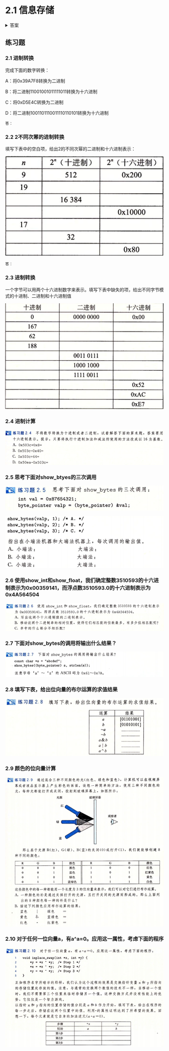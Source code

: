 # 2.1 信息存储

<details>

<summary>答案 </summary>

我是可以收缩的答案

</details>

## 练习题

### 2.1 进制转换

完成下面的数字转换：

A：将0x39A7F8转换为二进制

B：将二进制11001001011111011转换为十六进制

C：将0xD5E4C转换为二进制

D：将二进制1001101110011110110101转换为十六进制

```
答： 
```



### 2.2 2不同次幂的进制转换

填写下表中的空白项，给出2的不同次幂的二进制和十六进制表示：

![](<../.gitbook/assets/image (1) (1).png>)

```
答： 
```



### 2.3 进制转换

一个字节可以用两个十六进制数字来表示。填写下表中缺失的项，给出不同字节模式的十进制、二进制和十六进制值

![2.3](../.gitbook/assets/image.png)



### 2.4 进制计算

![2.4](<../.gitbook/assets/image (2).png>)

### 2.5 思考下面对show\_btyes的三次调用

![](<../.gitbook/assets/image (6).png>)

![2.5](<../.gitbook/assets/image (5).png>)

### 2.6 使用show\_int和show\_float，我们确定整数3510593的十六进制表示为0x00359141，而浮点数3510593.0的十六进制表示为0x4A564504

![2.6](<../.gitbook/assets/image (4).png>)

### 2.7 下面对show\_bytes的调用将输出什么结果？

![2.7](<../.gitbook/assets/image (3).png>)

### 2.8 填写下表，给出位向量的布尔运算的求值结果

![2.8](<../.gitbook/assets/image (1).png>)



### 2.9 颜色的位向量计算

![2.9](<../.gitbook/assets/image (8).png>)

### 2.10 对于任何一位向量a，有a^a=0。应用这一属性，考虑下面的程序&#x20;

![2.10](<../.gitbook/assets/image (7).png>)
